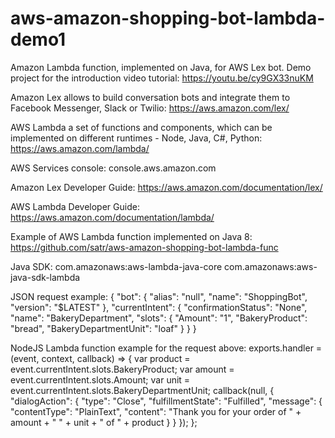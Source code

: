 # aws-amazon-shopping-bot-lambda-demo1
Amazon Lambda function, implemented on Java, for AWS Lex bot. 
Demo project for the introduction video tutorial: https://youtu.be/cy9GX33nuKM

Amazon Lex allows to build conversation bots and integrate them to Facebook Messenger, Slack or Twilio:
https://aws.amazon.com/lex/

AWS Lambda a set of functions and components, which can be implemented on different runtimes - Node, Java, C#, Python:
https://aws.amazon.com/lambda/

AWS Services console:
console.aws.amazon.com

Amazon Lex Developer Guide:
https://aws.amazon.com/documentation/lex/

AWS Lambda Developer Guide:
https://aws.amazon.com/documentation/lambda/

Example of AWS Lambda function implemented on Java 8:
https://github.com/satr/aws-amazon-shopping-bot-lambda-func

Java SDK:
com.amazonaws:aws-lambda-java-core
com.amazonaws:aws-java-sdk-lambda

JSON request example:
{
  "bot": {
    "alias": "null",
    "name": "ShoppingBot",
    "version": "$LATEST"
  },
  "currentIntent": {
    "confirmationStatus": "None",
    "name": "BakeryDepartment",
    "slots": {
      "Amount": "1",
      "BakeryProduct": "bread",
      "BakeryDepartmentUnit": "loaf"
    }
  }
}

NodeJS Lambda function example for the request above:
exports.handler = (event, context, callback) => {
    var product = event.currentIntent.slots.BakeryProduct;
    var amount = event.currentIntent.slots.Amount;
    var unit = event.currentIntent.slots.BakeryDepartmentUnit;
    callback(null, {
                    "dialogAction": {
                        "type": "Close",
                        "fulfillmentState": "Fulfilled",
                        "message": {
                          "contentType": "PlainText",
                          "content": "Thank you for your order of " + amount + " " + unit + " of " + product 
                        }
                      }
                    });
};


